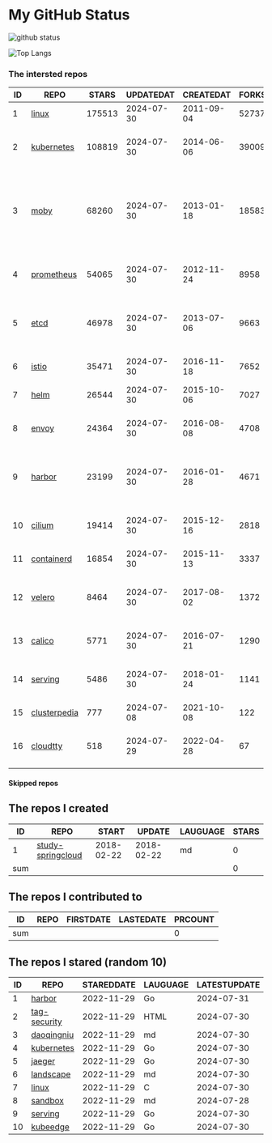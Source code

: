 # My GitHub Status

<img src="https://github-readme-stats-1.yihong0618.vercel.app/api?username=daoqingniu&show_icons=true&&&hide_title=true&count_private=true" alt="github status" />

![Top Langs](https://github-readme-stats-1.yihong0618.vercel.app/api/top-langs/?username=daoqingniu&layout=compact)

<!--START_SECTION:github_repos-->
### The intersted repos
| ID |                              REPO                               | STARS  | UPDATEDAT  | CREATEDAT  | FORKSCOUNT |                                                DESCRIPTIONS                                                |
|----|-----------------------------------------------------------------|--------|------------|------------|------------|------------------------------------------------------------------------------------------------------------|
|  1 | [linux](https://github.com/torvalds/linux)                      | 175513 | 2024-07-30 | 2011-09-04 |      52737 | Linux kernel source tree                                                                                   |
|  2 | [kubernetes](https://github.com/kubernetes/kubernetes)          | 108819 | 2024-07-30 | 2014-06-06 |      39009 | Production-Grade Container Scheduling and Management                                                       |
|  3 | [moby](https://github.com/moby/moby)                            |  68260 | 2024-07-30 | 2013-01-18 |      18583 | The Moby Project - a collaborative project for the container ecosystem to assemble container-based systems |
|  4 | [prometheus](https://github.com/prometheus/prometheus)          |  54065 | 2024-07-30 | 2012-11-24 |       8958 | The Prometheus monitoring system and time series database.                                                 |
|  5 | [etcd](https://github.com/etcd-io/etcd)                         |  46978 | 2024-07-30 | 2013-07-06 |       9663 | Distributed reliable key-value store for the most critical data of a distributed system                    |
|  6 | [istio](https://github.com/istio/istio)                         |  35471 | 2024-07-30 | 2016-11-18 |       7652 | Connect, secure, control, and observe services.                                                            |
|  7 | [helm](https://github.com/helm/helm)                            |  26544 | 2024-07-30 | 2015-10-06 |       7027 | The Kubernetes Package Manager                                                                             |
|  8 | [envoy](https://github.com/envoyproxy/envoy)                    |  24364 | 2024-07-30 | 2016-08-08 |       4708 | Cloud-native high-performance edge/middle/service proxy                                                    |
|  9 | [harbor](https://github.com/goharbor/harbor)                    |  23199 | 2024-07-30 | 2016-01-28 |       4671 | An open source trusted cloud native registry project that stores, signs, and scans content.                |
| 10 | [cilium](https://github.com/cilium/cilium)                      |  19414 | 2024-07-30 | 2015-12-16 |       2818 | eBPF-based Networking, Security, and Observability                                                         |
| 11 | [containerd](https://github.com/containerd/containerd)          |  16854 | 2024-07-30 | 2015-11-13 |       3337 | An open and reliable container runtime                                                                     |
| 12 | [velero](https://github.com/vmware-tanzu/velero)                |   8464 | 2024-07-30 | 2017-08-02 |       1372 | Backup and migrate Kubernetes applications and their persistent volumes                                    |
| 13 | [calico](https://github.com/projectcalico/calico)               |   5771 | 2024-07-30 | 2016-07-21 |       1290 | Cloud native networking and network security                                                               |
| 14 | [serving](https://github.com/knative/serving)                   |   5486 | 2024-07-30 | 2018-01-24 |       1141 | Kubernetes-based, scale-to-zero, request-driven compute                                                    |
| 15 | [clusterpedia](https://github.com/clusterpedia-io/clusterpedia) |    777 | 2024-07-08 | 2021-10-08 |        122 | The Encyclopedia of Kubernetes clusters                                                                    |
| 16 | [cloudtty](https://github.com/cloudtty/cloudtty)                |    518 | 2024-07-29 | 2022-04-28 |         67 | A Friendly Kubernetes CloudShell (Web Terminal) !                                                          |



#### Skipped repos
<!--END_SECTION:github_repos-->

<!--START_SECTION:my_github-->
## The repos I created
| ID  |                                 REPO                                 |   START    |   UPDATE   | LAUGUAGE | STARS |
|-----|----------------------------------------------------------------------|------------|------------|----------|-------|
|   1 | [study-springcloud](https://github.com/daoqingniu/study-springcloud) | 2018-02-22 | 2018-02-22 | md       |     0 |
| sum |                                                                      |            |            |          |     0 |

## The repos I contributed to
| ID  | REPO | FIRSTDATE | LASTEDATE | PRCOUNT |
|-----|------|-----------|-----------|---------|
| sum |      |           |           |       0 |

## The repos I stared (random 10)
| ID |                          REPO                          | STAREDDATE | LAUGUAGE | LATESTUPDATE |
|----|--------------------------------------------------------|------------|----------|--------------|
|  1 | [harbor](https://github.com/goharbor/harbor)           | 2022-11-29 | Go       | 2024-07-31   |
|  2 | [tag-security](https://github.com/cncf/tag-security)   | 2022-11-29 | HTML     | 2024-07-30   |
|  3 | [daoqingniu](https://github.com/daoqingniu/daoqingniu) | 2022-11-29 | md       | 2024-07-30   |
|  4 | [kubernetes](https://github.com/kubernetes/kubernetes) | 2022-11-29 | Go       | 2024-07-30   |
|  5 | [jaeger](https://github.com/jaegertracing/jaeger)      | 2022-11-29 | Go       | 2024-07-30   |
|  6 | [landscape](https://github.com/cncf/landscape)         | 2022-11-29 | md       | 2024-07-30   |
|  7 | [linux](https://github.com/torvalds/linux)             | 2022-11-29 | C        | 2024-07-30   |
|  8 | [sandbox](https://github.com/cncf/sandbox)             | 2022-11-29 | md       | 2024-07-28   |
|  9 | [serving](https://github.com/knative/serving)          | 2022-11-29 | Go       | 2024-07-30   |
| 10 | [kubeedge](https://github.com/kubeedge/kubeedge)       | 2022-11-29 | Go       | 2024-07-30   |

<!--END_SECTION:my_github-->
